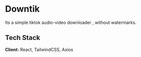 
# Downtik

Its a simple tiktok audio-video downloader , without watermarks.


## Tech Stack

**Client:** React, TailwindCSS, Axios

